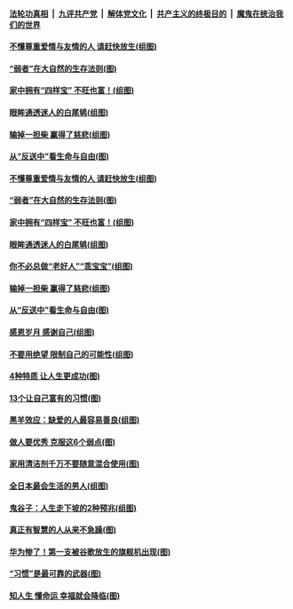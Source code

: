 ####  [法轮功真相](../../../../basic/blob/master/README.md?t=09020900) &nbsp;|&nbsp; [九评共产党](../../../../9ping.md/blob/master/README.md?t=09020900) &nbsp;|&nbsp; [解体党文化](../../../../jtdwh.md/blob/master/README.md?t=09020900)  &nbsp;|&nbsp; [共产主义的终极目的](../../../../gczydzjmd.md/blob/master/README.md?t=09020900) &nbsp;|&nbsp; [魔鬼在统治我们的世界](../../../../mgztzwmdsj.md/blob/master/README.md?t=09020900) 

#### [不懂尊重爱情与友情的人 请赶快放生(组图)](../pages/p8/905758.md?t=09020900) 

#### [“弱者”在大自然的生存法则(图)](../pages/p8/905465.md?t=09020900) 

#### [家中拥有“四样宝” 不旺也富！(组图)](../pages/p8/905766.md?t=09020900) 

#### [眼眸通透迷人的白尾鸲(组图)](../pages/p8/905742.md?t=09020900) 

#### [输掉一担柴 赢得了慈悲(组图)](../pages/p8/905528.md?t=09020900) 

#### [从“反送中”看生命与自由(图)](../pages/p8/905218.md?t=09020900) 

#### [不懂尊重爱情与友情的人 请赶快放生(组图)](../pages/p8/905758.md?t=09020900) 

#### [“弱者”在大自然的生存法则(图)](../pages/p8/905465.md?t=09020900) 

#### [家中拥有“四样宝” 不旺也富！(组图)](../pages/p8/905766.md?t=09020900) 

#### [眼眸通透迷人的白尾鸲(组图)](../pages/p8/905742.md?t=09020900) 

#### [你不必总做“老好人”“乖宝宝”(组图)](../pages/p8/905417.md?t=09020900) 

#### [输掉一担柴 赢得了慈悲(组图)](../pages/p8/905528.md?t=09020900) 

#### [从“反送中”看生命与自由(图)](../pages/p8/905218.md?t=09020900) 

#### [感恩岁月 感谢自己(组图)](../pages/p8/905639.md?t=09020900) 

#### [不要用绝望 限制自己的可能性(组图)](../pages/p8/905416.md?t=09020900) 

#### [4种特质 让人生更成功(图)](../pages/p8/905421.md?t=09020900) 

#### [13个让自己富有的习惯(图)](../pages/p8/905225.md?t=09020900) 

#### [黑羊效应：缺爱的人最容易善良(组图)](../pages/p8/905414.md?t=09020900) 

#### [做人要优秀 克服这6个弱点(图)](../pages/p8/904882.md?t=09020900) 

#### [家用清洁剂千万不要随意混合使用(图)](../pages/p8/905097.md?t=09020900) 

#### [全日本最会生活的男人(组图)](../pages/p8/905157.md?t=09020900) 

#### [鬼谷子：人生走下坡的2种预兆(组图)](../pages/p8/905423.md?t=09020900) 

#### [真正有智慧的人从来不急躁(图)](../pages/p8/905203.md?t=09020900) 

#### [华为惨了！第一支被谷歌放生的旗舰机出现(图)](../pages/p8/905418.md?t=09020900) 

#### [“习惯”是最可靠的武器(图)](../pages/p8/905412.md?t=09020900) 

#### [知人生 懂命运 幸福就会降临(图)](../pages/p8/904880.md?t=09020900) 

